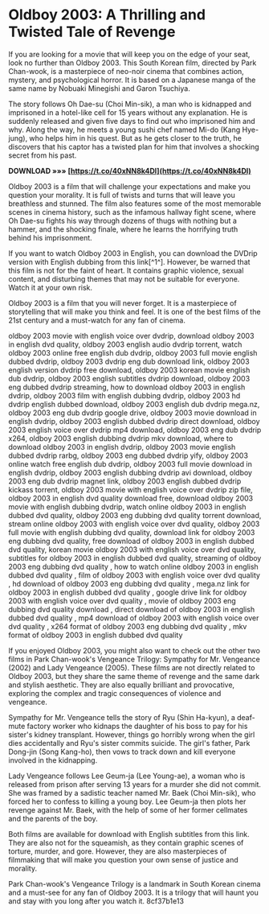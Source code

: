 
 
# Oldboy 2003: A Thrilling and Twisted Tale of Revenge
 
If you are looking for a movie that will keep you on the edge of your seat, look no further than Oldboy 2003. This South Korean film, directed by Park Chan-wook, is a masterpiece of neo-noir cinema that combines action, mystery, and psychological horror. It is based on a Japanese manga of the same name by Nobuaki Minegishi and Garon Tsuchiya.
 
The story follows Oh Dae-su (Choi Min-sik), a man who is kidnapped and imprisoned in a hotel-like cell for 15 years without any explanation. He is suddenly released and given five days to find out who imprisoned him and why. Along the way, he meets a young sushi chef named Mi-do (Kang Hye-jung), who helps him in his quest. But as he gets closer to the truth, he discovers that his captor has a twisted plan for him that involves a shocking secret from his past.
 
**DOWNLOAD »»» [https://t.co/40xNN8k4Dl](https://t.co/40xNN8k4Dl)**


 
Oldboy 2003 is a film that will challenge your expectations and make you question your morality. It is full of twists and turns that will leave you breathless and stunned. The film also features some of the most memorable scenes in cinema history, such as the infamous hallway fight scene, where Oh Dae-su fights his way through dozens of thugs with nothing but a hammer, and the shocking finale, where he learns the horrifying truth behind his imprisonment.
 
If you want to watch Oldboy 2003 in English, you can download the DVDrip version with English dubbing from this link[^1^]. However, be warned that this film is not for the faint of heart. It contains graphic violence, sexual content, and disturbing themes that may not be suitable for everyone. Watch it at your own risk.
 
Oldboy 2003 is a film that you will never forget. It is a masterpiece of storytelling that will make you think and feel. It is one of the best films of the 21st century and a must-watch for any fan of cinema.
 
oldboy 2003 movie with english voice over dvdrip,  download oldboy 2003 in english dvd quality,  oldboy 2003 english audio dvdrip torrent,  watch oldboy 2003 online free english dub dvdrip,  oldboy 2003 full movie english dubbed dvdrip,  oldboy 2003 dvdrip eng dub download link,  oldboy 2003 english version dvdrip free download,  oldboy 2003 korean movie english dub dvdrip,  oldboy 2003 english subtitles dvdrip download,  oldboy 2003 eng dubbed dvdrip streaming,  how to download oldboy 2003 in english dvdrip,  oldboy 2003 film with english dubbing dvdrip,  oldboy 2003 hd dvdrip english dubbed download,  oldboy 2003 english dub dvdrip mega.nz,  oldboy 2003 eng dub dvdrip google drive,  oldboy 2003 movie download in english dvdrip,  oldboy 2003 english dubbed dvdrip direct download,  oldboy 2003 english voice over dvdrip mp4 download,  oldboy 2003 eng dub dvdrip x264,  oldboy 2003 english dubbing dvdrip mkv download,  where to download oldboy 2003 in english dvdrip,  oldboy 2003 movie english dubbed dvdrip rarbg,  oldboy 2003 eng dubbed dvdrip yify,  oldboy 2003 online watch free english dub dvdrip,  oldboy 2003 full movie download in english dvdrip,  oldboy 2003 english dubbing dvdrip avi download,  oldboy 2003 eng dub dvdrip magnet link,  oldboy 2003 english dubbed dvdrip kickass torrent,  oldboy 2003 movie with english voice over dvdrip zip file,  oldboy 2003 in english dvd quality download free,  download oldboy 2003 movie with english dubbing dvdrip,  watch online oldboy 2003 in english dubbed dvd quality,  oldboy 2003 eng dubbing dvd quality torrent download,  stream online oldboy 2003 with english voice over dvd quality,  oldboy 2003 full movie with english dubbing dvd quality,  download link for oldboy 2003 eng dubbing dvd quality,  free download of oldboy 2003 in english dubbed dvd quality,  korean movie oldboy 2003 with english voice over dvd quality,  subtitles for oldboy 2003 in english dubbed dvd quality,  streaming of oldboy 2003 eng dubbing dvd quality ,  how to watch online oldboy 2003 in english dubbed dvd quality ,  film of oldboy 2003 with english voice over dvd quality ,  hd download of oldboy 2003 eng dubbing dvd quality ,  mega.nz link for oldboy 2003 in english dubbed dvd quality ,  google drive link for oldboy 2003 with english voice over dvd quality ,  movie of oldboy 2003 eng dubbing dvd quality download ,  direct download of oldboy 2003 in english dubbed dvd quality ,  mp4 download of oldboy 2003 with english voice over dvd quality ,  x264 format of oldboy 2003 eng dubbing dvd quality ,  mkv format of oldboy 2003 in english dubbed dvd quality
  
If you enjoyed Oldboy 2003, you might also want to check out the other two films in Park Chan-wook's Vengeance Trilogy: Sympathy for Mr. Vengeance (2002) and Lady Vengeance (2005). These films are not directly related to Oldboy 2003, but they share the same theme of revenge and the same dark and stylish aesthetic. They are also equally brilliant and provocative, exploring the complex and tragic consequences of violence and vengeance.
 
Sympathy for Mr. Vengeance tells the story of Ryu (Shin Ha-kyun), a deaf-mute factory worker who kidnaps the daughter of his boss to pay for his sister's kidney transplant. However, things go horribly wrong when the girl dies accidentally and Ryu's sister commits suicide. The girl's father, Park Dong-jin (Song Kang-ho), then vows to track down and kill everyone involved in the kidnapping.
 
Lady Vengeance follows Lee Geum-ja (Lee Young-ae), a woman who is released from prison after serving 13 years for a murder she did not commit. She was framed by a sadistic teacher named Mr. Baek (Choi Min-sik), who forced her to confess to killing a young boy. Lee Geum-ja then plots her revenge against Mr. Baek, with the help of some of her former cellmates and the parents of the boy.
 
Both films are available for download with English subtitles from this link. They are also not for the squeamish, as they contain graphic scenes of torture, murder, and gore. However, they are also masterpieces of filmmaking that will make you question your own sense of justice and morality.
 
Park Chan-wook's Vengeance Trilogy is a landmark in South Korean cinema and a must-see for any fan of Oldboy 2003. It is a trilogy that will haunt you and stay with you long after you watch it.
 8cf37b1e13
 
